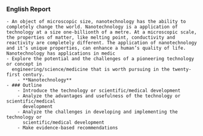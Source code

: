 ### English Report
	- An object of microscopic size, nanotechnology has the ability to completely change the world. Nanotechnology is a application of technology at a size one-billionth of a metre. At a microscopic scale, the properties of matter, like melting point, conductivity and reactivity are completely different. The application of nanotechnology and it’s unique properties, can enhance a human’s quality of life. Nanotechnology has applications in medic
	- Explore the potential and the challenges of a pioneering technology or concept in
	  engineering/science/medicine that is worth pursuing in the twenty-first century.
		- **Nanotechnology**
	- ### Outline
		- Introduce the technology or scientific/medical development
		- Analyze the advantages and usefulness of the technology or scientific/medical
		  development
		- Analyze the challenges in developing and implementing the technology or
		  scientific/medical development
		- Make evidence-based recommendations